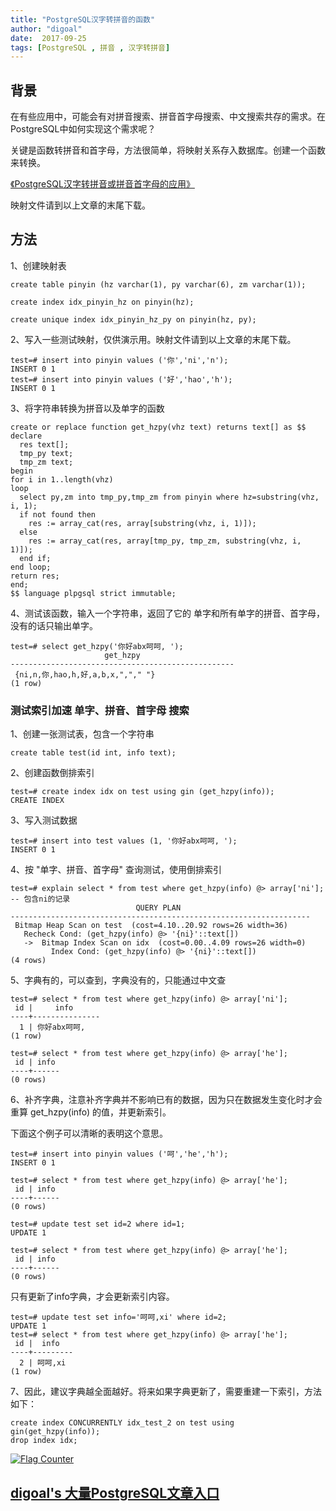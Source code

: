 ```yaml
---
title: "PostgreSQL汉字转拼音的函数"
author: "digoal"
date:  2017-09-25
tags: [PostgreSQL , 拼音 , 汉字转拼音]
---
```

## 背景     
在有些应用中，可能会有对拼音搜索、拼音首字母搜索、中文搜索共存的需求。在PostgreSQL中如何实现这个需求呢？  
  
关键是函数转拼音和首字母，方法很简单，将映射关系存入数据库。创建一个函数来转换。  
  
[《PostgreSQL汉字转拼音或拼音首字母的应用》](../201205/20120515_01.md)    
  
映射文件请到以上文章的末尾下载。  
  
## 方法  
1、创建映射表  
  
```  
create table pinyin (hz varchar(1), py varchar(6), zm varchar(1));  
  
create index idx_pinyin_hz on pinyin(hz);  
  
create unique index idx_pinyin_hz_py on pinyin(hz, py);  
```  
  
2、写入一些测试映射，仅供演示用。映射文件请到以上文章的末尾下载。  
  
```  
test=# insert into pinyin values ('你','ni','n');  
INSERT 0 1  
test=# insert into pinyin values ('好','hao','h');  
INSERT 0 1  
```  
  
3、将字符串转换为拼音以及单字的函数  
  
```  
create or replace function get_hzpy(vhz text) returns text[] as $$  
declare  
  res text[];  
  tmp_py text;  
  tmp_zm text;  
begin  
for i in 1..length(vhz)   
loop  
  select py,zm into tmp_py,tmp_zm from pinyin where hz=substring(vhz, i, 1);  
  if not found then  
    res := array_cat(res, array[substring(vhz, i, 1)]);  
  else  
    res := array_cat(res, array[tmp_py, tmp_zm, substring(vhz, i, 1)]);  
  end if;  
end loop;  
return res;  
end;  
$$ language plpgsql strict immutable;  
```  
  
4、测试该函数，输入一个字符串，返回了它的 单字和所有单字的拼音、首字母，没有的话只输出单字。  
  
```  
test=# select get_hzpy('你好abx呵呵, ');  
                     get_hzpy                       
--------------------------------------------------  
 {ni,n,你,hao,h,好,a,b,x,","," "}  
(1 row)  
```  
  
### 测试索引加速 单字、拼音、首字母 搜索  
1、创建一张测试表，包含一个字符串  
  
```  
create table test(id int, info text);  
```  
  
2、创建函数倒排索引  
  
```  
test=# create index idx on test using gin (get_hzpy(info));  
CREATE INDEX  
```  
  
3、写入测试数据  
  
```  
test=# insert into test values (1, '你好abx呵呵, ');  
INSERT 0 1  
```  
  
4、按 "单字、拼音、首字母" 查询测试，使用倒排索引  
  
```  
test=# explain select * from test where get_hzpy(info) @> array['ni'];   -- 包含ni的记录  
                            QUERY PLAN                               
-------------------------------------------------------------------  
 Bitmap Heap Scan on test  (cost=4.10..20.92 rows=26 width=36)  
   Recheck Cond: (get_hzpy(info) @> '{ni}'::text[])  
   ->  Bitmap Index Scan on idx  (cost=0.00..4.09 rows=26 width=0)  
         Index Cond: (get_hzpy(info) @> '{ni}'::text[])  
(4 rows)  
```  
  
5、字典有的，可以查到，字典没有的，只能通过中文查  
  
```  
test=# select * from test where get_hzpy(info) @> array['ni'];  
 id |     info        
----+---------------  
  1 | 你好abx呵呵,   
(1 row)  
  
test=# select * from test where get_hzpy(info) @> array['he'];  
 id | info   
----+------  
(0 rows)  
```  
  
6、补齐字典，注意补齐字典并不影响已有的数据，因为只在数据发生变化时才会重算 get_hzpy(info) 的值，并更新索引。  
  
下面这个例子可以清晰的表明这个意思。  
  
```  
test=# insert into pinyin values ('呵','he','h');  
INSERT 0 1  
  
test=# select * from test where get_hzpy(info) @> array['he'];  
 id | info   
----+------  
(0 rows)  
  
test=# update test set id=2 where id=1;  
UPDATE 1  
  
test=# select * from test where get_hzpy(info) @> array['he'];  
 id | info   
----+------  
(0 rows)  
```  
  
只有更新了info字典，才会更新索引内容。  
  
```  
test=# update test set info='呵呵,xi' where id=2;  
UPDATE 1  
test=# select * from test where get_hzpy(info) @> array['he'];  
 id |  info     
----+---------  
  2 | 呵呵,xi  
(1 row)  
```  
  
7、因此，建议字典越全面越好。将来如果字典更新了，需要重建一下索引，方法如下：  
  
```  
create index CONCURRENTLY idx_test_2 on test using gin(get_hzpy(info));  
drop index idx;  
```  
  
    
  
<a rel="nofollow" href="http://info.flagcounter.com/h9V1"  ><img src="http://s03.flagcounter.com/count/h9V1/bg_FFFFFF/txt_000000/border_CCCCCC/columns_2/maxflags_12/viewers_0/labels_0/pageviews_0/flags_0/"  alt="Flag Counter"  border="0"  ></a>  
  
  
  
  
  
  
## [digoal's 大量PostgreSQL文章入口](https://github.com/digoal/blog/blob/master/README.md "22709685feb7cab07d30f30387f0a9ae")
  
